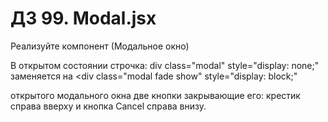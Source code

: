# ДЗ 99. Modal.jsx

Реализуйте компонент <Modal> (Модальное окно)

В открытом состоянии строчка: div class="modal" style="display: none;" заменяется
на <div class="modal fade show" style="display: block;"

открытого модального окна две кнопки закрывающие его: крестик справа вверху и кнопка Cancel справа внизу.
